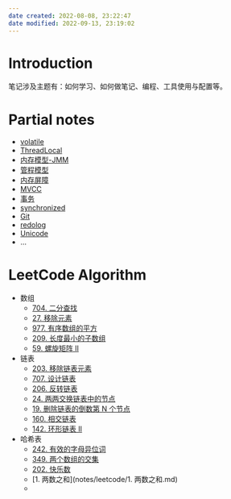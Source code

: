 ```yaml
---
date created: 2022-08-08, 23:22:47
date modified: 2022-09-13, 23:19:02
---
```


# Introduction

笔记涉及主题有：如何学习、如何做笔记、编程、工具使用与配置等。

# Partial notes

- [volatile](notes/programming/volatile.md)
- [ThreadLocal](notes/programming/ThreadLocal.md)
- [内存模型-JMM](notes/programming/内存模型-JMM.md)
- [管程模型](notes/programming/管程模型.md)
- [内存屏障](notes/programming/内存屏障.md)
- [MVCC](notes/programming/MVCC.md)
- [事务](notes/programming/事务.md)
- [synchronized](notes/programming/synchronized.md)
- [Git](notes/programming/Git.md)
- [redolog](notes/programming/redolog.md)
- [Unicode](notes/programming/Unicode.md)
- …

# LeetCode Algorithm

- 数组
    - [704. 二分查找](notes/leetcode/704.%20二分查找)
    - [27. 移除元素](notes/leetcode/27.%20移除元素)
    - [977. 有序数组的平方](notes/leetcode/977.%20有序数组的平方)
    - [209. 长度最小的子数组](notes/leetcode/209.%20长度最小的子数组)
    - [59. 螺旋矩阵 II](notes/leetcode/59.%20螺旋矩阵%20II)
- 链表
    - [203. 移除链表元素](notes/leetcode/203.%20移除链表元素.md)
    - [707. 设计链表](notes/leetcode/707.%20设计链表.md)
    - [206. 反转链表](notes/leetcode/206.%20反转链表.md)
    - [24. 两两交换链表中的节点](notes/leetcode/24.%20两两交换链表中的节点.md)
    - [19. 删除链表的倒数第 N 个节点](notes/leetcode/19.%20删除链表的倒数第%20N%20个节点.md)
    - [160. 相交链表](notes/leetcode/160.%20相交链表.md)
    - [142. 环形链表 II](notes/leetcode/142.%20环形链表%20II.md)
- 哈希表
    - [242. 有效的字母异位词](notes/leetcode/242.%20有效的字母异位词.md)
    - [349. 两个数组的交集](notes/leetcode/349.%20两个数组的交集.md)
    - [202. 快乐数](notes/leetcode/202.%20快乐数.md)
    - [1. 两数之和](notes/leetcode/1. 两数之和.md)
    - 
